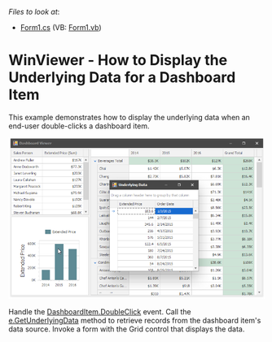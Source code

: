 <!-- default file list -->
*Files to look at*:

* [Form1.cs](./CS/Dashboard_UnderlyingDataWin/Form1.cs) (VB: [Form1.vb](./VB/Dashboard_UnderlyingDataWin/Form1.vb))
<!-- default file list end -->
# WinViewer - How to Display the Underlying Data for a Dashboard Item


This example demonstrates how to display the underlying data when an end-user double-clicks a dashboard item.

![screenshot](/images/screenshot.png)


Handle the [DashboardItem.DoubleClick](https://docs.devexpress.com/Dashboard/DevExpress.DashboardWin.DashboardViewer.DashboardItemDoubleClick) event. Call the [e.GetUnderlyingData](https://docs.devexpress.com/Dashboard/DevExpress.DashboardWin.DashboardItemMouseHitTestEventArgs.GetUnderlyingData) method to retrieve records from the dashboard item's data source. Invoke a form with the Grid control that displays the data.
